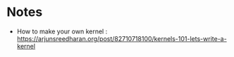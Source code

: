 # Notes

- How to make your own kernel : <https://arjunsreedharan.org/post/82710718100/kernels-101-lets-write-a-kernel>
